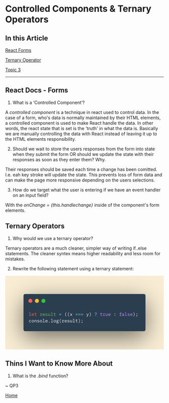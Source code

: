 # Controlled Components & Ternary Operators

## In this Article

[React Forms](#topic1)

[Ternary Operator](#topic2)

[Topic 3](#topic3)

---

<a name="topic1"></a>

## React Docs - Forms

1. What is a ‘Controlled Component’?

A *controlled component* is a technique in react used to control data. In the case of a form, who's data is normally maintained by their HTML elements, a controlled component is used to make React handle the data. In other words, the react state that is set is the 'truth' in what the data is. Basically we are manually controlling the data with React instead of leaving it up to the HTML elements responsibility.

2. Should we wait to store the users responses from the form into state when they submit the form OR should we update the state with their responses as soon as they enter them? Why.

Their responses should be saved each time a change has been comitted.  I.e. eah key stroke will update the state.  This prevents loss of form data and can make the page more responsive depending on the users selections. 

3. How do we target what the user is entering if we have an event handler on an input field?

With the *onChange = {this.handlechange}* inside of the component's form elements.

<a name="topic2"></a>

## Ternary Operators

1. Why would we use a ternary operator?

Ternary operators are a much cleaner, simpler way of writing if..else statements. The cleaner syntex means higher readability and less room for mistakes.

2. Rewrite the following statement using a ternary statement:

![Ternary Example](../images/ternaryexample.png)

<a name="topic3"></a>

## Thins I Want to Know More About

1. What is the *.bind* function?

~ QP3

[Home](../README.md)

